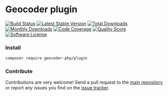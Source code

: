 # Geocoder plugin

[![Build Status](https://travis-ci.org/geocoder-php/plugin.svg?branch=master)](http://travis-ci.org/geocoder-php/plugin)
[![Latest Stable Version](https://poser.pugx.org/geocoder-php/plugin/v/stable)](https://packagist.org/packages/geocoder-php/plugin)
[![Total Downloads](https://poser.pugx.org/geocoder-php/plugin/downloads)](https://packagist.org/packages/geocoder-php/plugin)
[![Monthly Downloads](https://poser.pugx.org/geocoder-php/plugin/d/monthly.png)](https://packagist.org/packages/geocoder-php/plugin)
[![Code Coverage](https://img.shields.io/scrutinizer/coverage/g/geocoder-php/plugin.svg?style=flat-square)](https://scrutinizer-ci.com/g/geocoder-php/plugin)
[![Quality Score](https://img.shields.io/scrutinizer/g/geocoder-php/plugin.svg?style=flat-square)](https://scrutinizer-ci.com/g/geocoder-php/plugin)
[![Software License](https://img.shields.io/badge/license-MIT-brightgreen.svg?style=flat-square)](LICENSE)


### Install

```bash
composer require geocoder-php/plugin
```

### Contribute

Contributions are very welcome! Send a pull request to the [main repository](https://github.com/geocoder-php/Geocoder) or 
report any issues you find on the [issue tracker](https://github.com/geocoder-php/Geocoder/issues).
